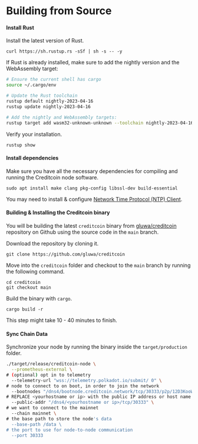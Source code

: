 # Building from Source

#### Install Rust <a href="#install-rust" id="install-rust"></a>

Install the latest version of Rust.

`curl https://sh.rustup.rs -sSf | sh -s -- -y`

If Rust is already installed, make sure to add the nightly version and the WebAssembly target:

```bash
# Ensure the current shell has cargo
source ~/.cargo/env

# Update the Rust toolchain
rustup default nightly-2023-04-16
rustup update nightly-2023-04-16

# Add the nightly and WebAssembly targets:
rustup target add wasm32-unknown-unknown --toolchain nightly-2023-04-16
```

Verify your installation.

`rustup show`

#### Install dependencies <a href="#install-dependencies" id="install-dependencies"></a>

Make sure you have all the necessary dependencies for compiling and running the Creditcoin node software.

`sudo apt install make clang pkg-config libssl-dev build-essential`

You may need to install & configure [Network Time Protocol (NTP) Client](https://en.wikipedia.org/wiki/Network\_Time\_Protocol).

#### Building & Installing the Creditcoin binary <a href="#building-and-installing-the-creditcoin-binary" id="building-and-installing-the-creditcoin-binary"></a>

You will be building the latest `creditcoin` binary from [gluwa/creditcoin](https://github.com/gluwa/creditcoin) repository on Github using the source code in the `main` branch.

Download the repository by cloning it.

`git clone https://github.com/gluwa/creditcoin`

Move into the `creditcoin` folder and checkout to the `main` branch by running the following command.

`cd creditcoin`\
`git checkout main`

Build the binary with `cargo`.

`cargo build -r`

This step might take 10 - 40 minutes to finish.

#### Sync Chain Data <a href="#sync-chain-data" id="sync-chain-data"></a>

Synchronize your node by running the binary inside the `target/production` folder.

```bash
./target/release/creditcoin-node \
  --prometheus-external \
# (optional) opt in to telemetry
  --telemetry-url "wss://telemetry.polkadot.io/submit/ 0" \
# node to connect to on boot, in order to join the network
  --bootnodes "/dns4/bootnode.creditcoin.network/tcp/30333/p2p/12D3KooWAEgDL126EUFxFfdQKiUhmx3BJPdszQHu9PsYsLCuavhb" "/dns4/bootnode2.creditcoin.network/tcp/30333/p2p/12D3KooWSQye3uN3bZQRRC4oZbpiAZXkP2o5UZh6S8pqyh24bF3k" "/dns4/bootnode3.creditcoin.network/tcp/30333/p2p/12D3KooWFrsEZ2aSfiigAxs6ir2kU6en4BewotyCXPhrJ7T1AzjN" \
# REPLACE <yourhostname or ip> with the public IP address or host name that your node can be reached at
  --public-addr "/dns4/<yourhostname or ip>/tcp/30333" \
# we want to connect to the mainnet
  --chain mainnet \
# the base path to store the node's data
  --base-path /data \
# the port to use for node-to-node communication
  --port 30333

```
